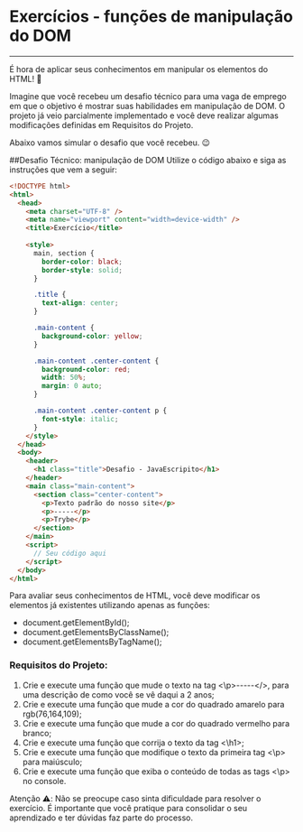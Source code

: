 # Exercícios - funções de manipulação do DOM
<hr>

É hora de aplicar seus conhecimentos em manipular os elementos do HTML! 🤩

Imagine que você recebeu um desafio técnico para uma vaga de emprego em que o objetivo é mostrar suas habilidades em manipulação de DOM. O projeto já veio parcialmente implementado e você deve realizar algumas modificações definidas em Requisitos do Projeto.

Abaixo vamos simular o desafio que você recebeu. 😉

##Desafio Técnico: manipulação de DOM
Utilize o código abaixo e siga as instruções que vem a seguir:
```html
<!DOCTYPE html>
<html>
  <head>
    <meta charset="UTF-8" />
    <meta name="viewport" content="width=device-width" />
    <title>Exercício</title>
    
    <style>
      main, section {
        border-color: black;
        border-style: solid;
      }

      .title {
        text-align: center;
      }

      .main-content {
        background-color: yellow;
      }

      .main-content .center-content {
        background-color: red;
        width: 50%;
        margin: 0 auto;
      }

      .main-content .center-content p {
        font-style: italic;
      }
    </style>
  </head>
  <body>
    <header> 
      <h1 class="title">Desafio - JavaEscripito</h1>
    </header>    
    <main class="main-content">
      <section class="center-content">
        <p>Texto padrão do nosso site</p>
        <p>-----</p>
        <p>Trybe</p>
      </section>
    </main>
    <script>
      // Seu código aqui
    </script>
  </body>
</html>
```
Para avaliar seus conhecimentos de HTML, você deve modificar os elementos já existentes utilizando apenas as funções:

- document.getElementById();
- document.getElementsByClassName();
- document.getElementsByTagName();
### Requisitos do Projeto:

1. Crie e execute uma função que mude o texto na tag <\p>-----<\/>, para uma descrição de como você se vê daqui a 2 anos;
2. Crie e execute uma função que mude a cor do quadrado amarelo para rgb(76,164,109);
3. Crie e execute uma função que mude a cor do quadrado vermelho para branco;
4. Crie e execute uma função que corrija o texto da tag <\h1>;
5. Crie e execute uma função que modifique o texto da primeira tag <\p> para maiúsculo;
6. Crie e execute uma função que exiba o conteúdo de todas as tags <\p> no console.
   
Atenção ⚠️: Não se preocupe caso sinta dificuldade para resolver o exercício. É importante que você pratique para consolidar o seu aprendizado e ter dúvidas faz parte do processo.